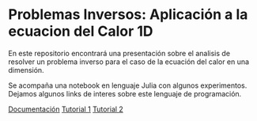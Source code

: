 # Problemas Inversos: Aplicación a la ecuacion del Calor 1D

En este repositorio encontrará una presentación sobre el analisis de resolver un problema inverso para el caso de la ecuación del calor en una dimensión. 

Se acompaña una notebook en lenguaje Julia con algunos experimentos. Dejamos algunos links de interes sobre este lenguaje de programación. 

[Documentación](https://julialang.org/)
[Tutorial 1](https://iojea.github.io/curso-julia/)
[Tutorial 2](https://www.matecdev.com/posts/julia-tutorial-science-engineering.html)
